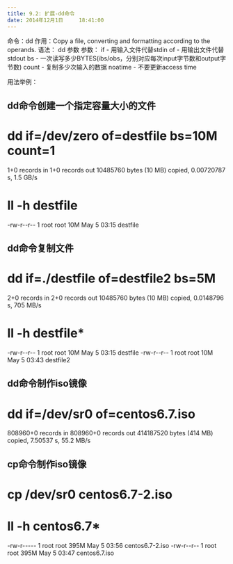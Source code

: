 ```yaml
---
title: 9.2: 扩展-dd命令
date: 2014年12月1日	 18:41:00
---
```

 
命令：dd
作用：Copy a file, converting and formatting according to the operands.
语法：
dd 参数
参数：
if - 用输入文件代替stdin
of - 用输出文件代替stdout
bs - 一次读写多少BYTES(ibs/obs，分别对应每次input字节数和output字节数)
count - 复制多少次输入的数据
noatime - 不要更新access time
 
用法举例：
## dd命令创建一个指定容量大小的文件
# dd if=/dev/zero of=destfile bs=10M count=1
1+0 records in
1+0 records out
10485760 bytes (10 MB) copied, 0.00720787 s, 1.5 GB/s
# ll -h destfile
-rw-r--r-- 1 root root 10M May  5 03:15 destfile
 
## dd命令复制文件
# dd if=./destfile of=destfile2 bs=5M
2+0 records in
2+0 records out
10485760 bytes (10 MB) copied, 0.0148796 s, 705 MB/s
# ll -h destfile*
-rw-r--r-- 1 root root 10M May  5 03:15 destfile
-rw-r--r-- 1 root root 10M May  5 03:43 destfile2
 
## dd命令制作iso镜像
# dd if=/dev/sr0 of=centos6.7.iso
808960+0 records in
808960+0 records out
414187520 bytes (414 MB) copied, 7.50537 s, 55.2 MB/s
 
## cp命令制作iso镜像
# cp /dev/sr0 centos6.7-2.iso
# ll -h centos6.7*
-rw-r----- 1 root root 395M May  5 03:56 centos6.7-2.iso
-rw-r--r-- 1 root root 395M May  5 03:47 centos6.7.iso
